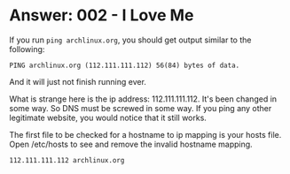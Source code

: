 # Answer: 002 - I Love Me

If you run `ping archlinux.org`, you should get output similar to the
following:

    PING archlinux.org (112.111.111.112) 56(84) bytes of data.

And it will just not finish running ever.

What is strange here is the ip address: 112.111.111.112. It's been
changed in some way. So DNS must be screwed in some way. If you ping any
other legitimate website, you would notice that it still works.

The first file to be checked for a hostname to ip mapping is your hosts
file. Open /etc/hosts to see and remove the invalid hostname mapping.

    112.111.111.112 archlinux.org
